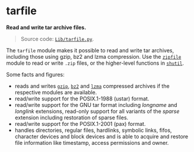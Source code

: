 # tarfile

**Read and write tar archive files.**

> Source code: [`Lib/tarfile.py`](https://github.com/python/cpython/tree/3.12/Lib/tarfile.py).

The `tarfile` module makes it possible to read and write tar archives, including those using gzip, bz2 and lzma compression. Use the [`zipfile`](/modules/zipfile/) module to read or write `.zip` files, or the higher-level functions in [`shutil`](/modules/shutil/).

Some facts and figures:

* reads and writes [`gzip`](/modules/gzip/), [`bz2`](/modules/bz2/) and [`lzma`](/modules/lzma/) compressed archives if the respective modules are available.
* read/write support for the POSIX.1-1988 (ustar) format.
* read/write support for the GNU tar format including *longname* and *longlink* extensions, read-only support for all variants of the *sparse* extension including restoration of sparse files.
* read/write support for the POSIX.1-2001 (pax) format.
* handles directories, regular files, hardlinks, symbolic links, fifos, character devices and block devices and is able to acquire and restore file information like timestamp, access permissions and owner.
